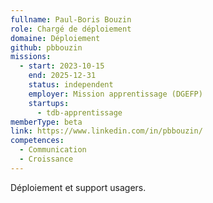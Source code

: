 ```yaml
---
fullname: Paul-Boris Bouzin
role: Chargé de déploiement
domaine: Déploiement
github: pbbouzin
missions:
  - start: 2023-10-15
    end: 2025-12-31
    status: independent
    employer: Mission apprentissage (DGEFP)
    startups:
      - tdb-apprentissage
memberType: beta
link: https://www.linkedin.com/in/pbbouzin/
competences:
  - Communication
  - Croissance
---
```

Déploiement et support usagers.